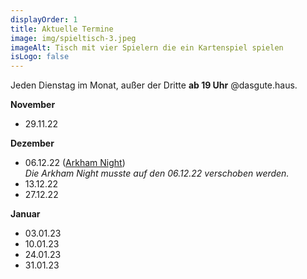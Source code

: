```yaml
---
displayOrder: 1
title: Aktuelle Termine
image: img/spieltisch-3.jpeg
imageAlt: Tisch mit vier Spielern die ein Kartenspiel spielen
isLogo: false
---
```

Jeden Dienstag im Monat, außer der Dritte **ab 19 Uhr** @dasgute.haus.

**November**

* 29.11.22

**Dezember**

* 06.12.22 ([Arkham Night](https://asmodee.de/news/arkham-nights-2022))\
  *Die Arkham Night musste auf den 06.12.22 verschoben werden.*
* 13.12.22
* 27.12.22

**Januar**

* 03.01.23
* 10.01.23
* 24.01.23
* 31.01.23